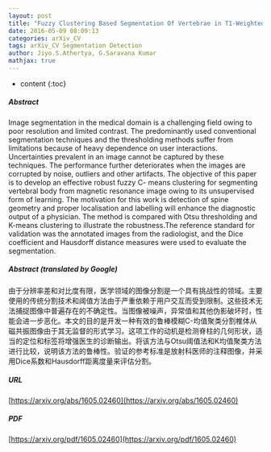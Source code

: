 ```yaml
---
layout: post
title: "Fuzzy Clustering Based Segmentation Of Vertebrae in T1-Weighted Spinal MR Images"
date: 2016-05-09 08:09:13
categories: arXiv_CV
tags: arXiv_CV Segmentation Detection
author: Jiyo.S.Athertya, G.Saravana Kumar
mathjax: true
---
```


* content
{:toc}

##### Abstract
Image segmentation in the medical domain is a challenging field owing to poor resolution and limited contrast. The predominantly used conventional segmentation techniques and the thresholding methods suffer from limitations because of heavy dependence on user interactions. Uncertainties prevalent in an image cannot be captured by these techniques. The performance further deteriorates when the images are corrupted by noise, outliers and other artifacts. The objective of this paper is to develop an effective robust fuzzy C- means clustering for segmenting vertebral body from magnetic resonance image owing to its unsupervised form of learning. The motivation for this work is detection of spine geometry and proper localisation and labelling will enhance the diagnostic output of a physician. The method is compared with Otsu thresholding and K-means clustering to illustrate the robustness.The reference standard for validation was the annotated images from the radiologist, and the Dice coefficient and Hausdorff distance measures were used to evaluate the segmentation.

##### Abstract (translated by Google)
由于分辨率差和对比度有限，医学领域的图像分割是一个具有挑战性的领域。主要使用的传统分割技术和阈值方法由于严重依赖于用户交互而受到限制。这些技术无法捕捉图像中普遍存在的不确定性。当图像被噪声，异常值和其他伪影破坏时，性能会进一步恶化。本文的目的是开发一种有效的鲁棒模糊C-均值聚类分割椎体从磁共振图像由于其无监督的形式学习。这项工作的动机是检测脊柱的几何形状，适当的定位和标签将增强医生的诊断输出。将该方法与Otsu阈值法和K均值聚类方法进行比较，说明该方法的鲁棒性。验证的参考标准是放射科医师的注释图像，并采用Dice系数和Hausdorff距离度量来评估分割。

##### URL
[https://arxiv.org/abs/1605.02460](https://arxiv.org/abs/1605.02460)

##### PDF
[https://arxiv.org/pdf/1605.02460](https://arxiv.org/pdf/1605.02460)

